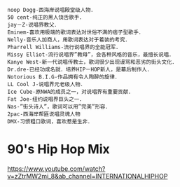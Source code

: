 ```
noop Dogg-西海岸说唱殿堂级人物．
50 cent-纯正的黑人饶舌歌手．
jay－Z-说唱界教父．
Eminem-喜欢用极端的歌词表达对世俗不满的痞子型歌手．
Nelly-音乐人加商人，用歌词表达对于着装的考究．
Pharrell Williams-流行说唱界的全能冠军．
Missy Elliot-流行说唱界”教母”，会各种风格的音乐，最擅长说唱．
Kanye West-新一代说唱传教士，歌词很少出现谩骂和恶劣的街头文化．
Dr.dre-已经功成名就．培养HIP－HOP新人，是幕后制作人．
Notorious B.I.G-作品拥有令人陶醉的旋律．
LL Cool J-说唱界元老级人物．
Ice Cube-原NWA的成员之一，对说唱界有重要贡献．
Fat Joe-纽约说唱界巨头之一．
Nas-”街头诗人”，歌词可以用”完美”形容．
2pac-西海岸帮匪说唱灵魂人物
DMX-习惯粗口歌词，喜欢惹是生非．
```
# 90's Hip Hop Mix
https://www.youtube.com/watch?v=zZtrMW2mi_8&ab_channel=INTERNATIONALHIPHOP
